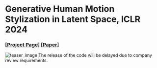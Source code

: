# Generative Human Motion Stylization in Latent Space, ICLR 2024
### [[Project Page]](https://yxmu.foo/GenMoStyle/) [[Paper]](https://openreview.net/pdf?id=daEqXJ0yZo) 
![teaser_image](./assets/teaser.png)
The release of the code will be delayed due to company review requirements.